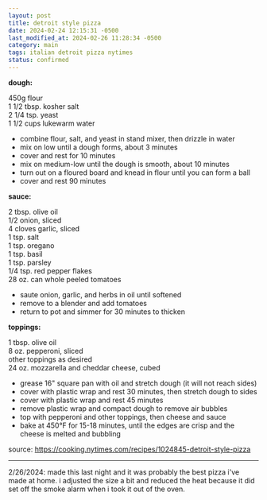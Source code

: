 ```yaml
---
layout: post
title: detroit style pizza
date: 2024-02-24 12:15:31 -0500
last_modified_at: 2024-02-26 11:28:34 -0500
category: main
tags: italian detroit pizza nytimes
status: confirmed
---
```


**dough:**

450g flour  
1 1/2 tbsp. kosher salt  
2 1/4 tsp. yeast  
1 1/2 cups lukewarm water  
* combine flour, salt, and yeast in stand mixer, then drizzle in water
* mix on low until a dough forms, about 3 minutes
* cover and rest for 10 minutes
* mix on medium-low until the dough is smooth, about 10 minutes
* turn out on a floured board and knead in flour until you can form a ball
* cover and rest 90 minutes

**sauce:**

2 tbsp. olive oil  
1/2 onion, sliced  
4 cloves garlic, sliced  
1 tsp. salt  
1 tsp. oregano  
1 tsp. basil  
1 tsp. parsley  
1/4 tsp. red pepper flakes  
28 oz. can whole peeled tomatoes  
* saute onion, garlic, and herbs in oil until softened
* remove to a blender and add tomatoes
* return to pot and simmer for 30 minutes to thicken

**toppings:**

1 tbsp. olive oil  
8 oz. pepperoni, sliced  
other toppings as desired  
24 oz. mozzarella and cheddar cheese, cubed  
* grease 16" square pan with oil and stretch dough (it will not reach sides)
* cover with plastic wrap and rest 30 minutes, then stretch dough to sides
* cover with plastic wrap and rest 45 minutes
* remove plastic wrap and compact dough to remove air bubbles
* top with pepperoni and other toppings, then cheese and sauce
* bake at 450°F for 15-18 minutes, until the edges are crisp and the cheese is
  melted and bubbling

source: <https://cooking.nytimes.com/recipes/1024845-detroit-style-pizza>

---

2/26/2024: made this last night and it was probably the best pizza i've made at
home. i adjusted the size a bit and reduced the heat because it did set off the
smoke alarm when i took it out of the oven.

